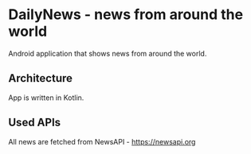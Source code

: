 # DailyNews - news from around the world
Android application that shows news from around the world.

## Architecture
App is written in Kotlin.

## Used APIs
All news are fetched from NewsAPI -  https://newsapi.org 
